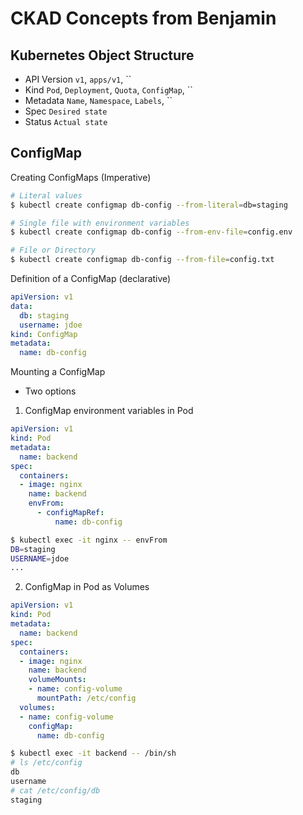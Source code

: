 # CKAD Concepts from Benjamin

## Kubernetes Object Structure

- API Version `v1`, `apps/v1`, ``
- Kind `Pod`, `Deployment`, `Quota`, `ConfigMap`, ``
- Metadata `Name`, `Namespace`, `Labels`, ``
- Spec `Desired state`
- Status `Actual state`

## ConfigMap

Creating ConfigMaps (Imperative)

```bash
# Literal values
$ kubectl create configmap db-config --from-literal=db=staging

# Single file with environment variables
$ kubectl create configmap db-config --from-env-file=config.env

# File or Directory
$ kubectl create configmap db-config --from-file=config.txt
```
Definition of a ConfigMap (declarative)

```yaml
apiVersion: v1
data:
  db: staging
  username: jdoe
kind: ConfigMap
metadata:
  name: db-config
```

Mounting a ConfigMap

- Two options

1. ConfigMap environment variables in Pod

```yaml
apiVersion: v1
kind: Pod
metadata: 
  name: backend
spec:
  containers:
  - image: nginx
    name: backend
    envFrom:
      - configMapRef:
          name: db-config
```

```bash
$ kubectl exec -it nginx -- envFrom
DB=staging
USERNAME=jdoe
...
```

2. ConfigMap in Pod as Volumes

```yaml
apiVersion: v1
kind: Pod
metadata:
  name: backend
spec:
  containers:
  - image: nginx
    name: backend
    volumeMounts:
    - name: config-volume
      mountPath: /etc/config
  volumes:
  - name: config-volume
    configMap:
      name: db-config
```

```bash
$ kubectl exec -it backend -- /bin/sh
# ls /etc/config
db
username
# cat /etc/config/db
staging
```
